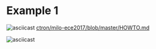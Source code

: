 # Example 1

![asciicast](https://github.com/mbruns42/opcua-scanner/blob/master/videos/tutorial1a.svg "Starting the Milo Example Server from the talk around Eclipse Milo at EclipseCon Europe 2017") [ctron/milo-ece2017/blob/master/HOWTO.md](https://github.com/ctron/milo-ece2017/blob/master/HOWTO.md)

![asciicast](https://github.com/mbruns42/opcua-scanner/blob/master/videos/tutorial1b.svg "Scanning the Localhost")



